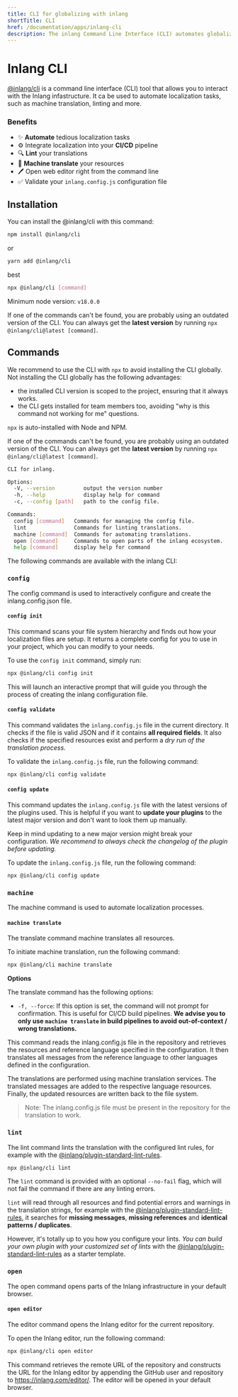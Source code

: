 ```yaml
---
title: CLI for globalizing with inlang
shortTitle: CLI
href: /documentation/apps/inlang-cli
description: The inlang Command Line Interface (CLI) automates globalization processes.
---
```


# Inlang CLI

[@inlang/cli](https://github.com/inlang/inlang/tree/main/source-code/cli) is a command line interface (CLI) tool that allows you to interact with the Inlang infastructure. It ca be used to automate localization tasks, such as machine translation, linting and more.

### Benefits

- ✨ **Automate** tedious localization tasks
- ⚙️ Integrate localization into your **CI/CD** pipeline
- 🔍 **Lint** your translations
- 🤖 **Machine translate** your resources
- 🖊️ Open web editor right from the command line
- ✅ Validate your `inlang.config.js` configuration file

## Installation

You can install the @inlang/cli with this command:

```sh
npm install @inlang/cli
```

or

```sh
yarn add @inlang/cli
```

best

```sh
npx @inlang/cli [command]
```

Minimum node version: `v18.0.0`

If one of the commands can't be found, you are probably using an outdated version of the CLI. You can always get the **latest version** by running `npx @inlang/cli@latest [command]`.

## Commands

We recommend to use the CLI with `npx` to avoid installing the CLI globally. Not installing the CLI globally has the following advantages:

- the installed CLI version is scoped to the project, ensuring that it always works.
- the CLI gets installed for team members too, avoiding "why is this command not working for me" questions.

`npx` is auto-installed with Node and NPM.

If one of the commands can't be found, you are probably using an outdated version of the CLI. You can always get the **latest version** by running `npx @inlang/cli@latest [command]`.

```sh
CLI for inlang.

Options:
  -V, --version         output the version number
  -h, --help            display help for command
  -c, --config [path]   path to the config file.

Commands:
  config [command]   Commands for managing the config file.
  lint               Commands for linting translations.
  machine [command]  Commands for automating translations.
  open [command]     Commands to open parts of the inlang ecosystem.
  help [command]     display help for command
```

The following commands are available with the inlang CLI:

### `config`

The config command is used to interactively configure and create the inlang.config.json file.

#### `config init`

This command scans your file system hierarchy and finds out how your localization files are setup.
It returns a complete config for you to use in your project, which you can modify to your needs.

To use the `config init` command, simply run:

```sh
npx @inlang/cli config init
```

This will launch an interactive prompt that will guide you through the process of creating the inlang configuration file.

#### `config validate`

This command validates the `inlang.config.js` file in the current directory. It checks if the file is valid JSON and if it contains **all required fields**. It also checks if the specified resources exist and perform a _dry run of the translation process_.

To validate the `inlang.config.js` file, run the following command:

```sh
npx @inlang/cli config validate
```

#### `config update`

This command updates the `inlang.config.js` file with the latest versions of the plugins used. This is helpful if you want to **update your plugins** to the latest major version and don't want to look them up manually.

Keep in mind updating to a new major version might break your configuration. _We recommend to always check the changelog of the plugin before updating._

To update the `inlang.config.js` file, run the following command:

```sh
npx @inlang/cli config update
```

### `machine`

The machine command is used to automate localization processes.

#### `machine translate`

The translate command machine translates all resources.

To initiate machine translation, run the following command:

```sh
npx @inlang/cli machine translate
```

**Options**

The translate command has the following options:

- `-f, --force`: If this option is set, the command will not prompt for confirmation. This is useful for CI/CD build pipelines. **We advise you to only use `machine translate` in build pipelines to avoid out-of-context / wrong translations.**

This command reads the inlang.config.js file in the repository and retrieves the resources and reference language specified in the configuration. It then translates all messages from the reference language to other languages defined in the configuration.

The translations are performed using machine translation services. The translated messages are added to the respective language resources. Finally, the updated resources are written back to the file system.

> Note: The inlang.config.js file must be present in the repository for the translation to work.

### `lint`

The lint command lints the translation with the configured lint rules, for example with the [@inlang/plugin-standard-lint-rules](https://github.com/inlang/inlang/tree/main/source-code/plugins/standard-lint-rules).

```sh
npx @inlang/cli lint
```

The `lint` command is provided with an optional `--no-fail` flag, which will not fail the command if there are any linting errors.

`lint` will read through all resources and find potential errors and warnings in the translation strings, for example with the [@inlang/plugin-standard-lint-rules](https://github.com/inlang/inlang/tree/main/source-code/plugins/standard-lint-rules), it searches for **missing messages**, **missing references** and **identical patterns / duplicates**.

However, it's totally up to you how you configure your lints. _You can build your own plugin with your customized set of lints_ with the [@inlang/plugin-standard-lint-rules](https://github.com/inlang/inlang/tree/main/source-code/plugins/standard-lint-rules) as a starter template.

### `open`

The open command opens parts of the Inlang infrastructure in your default browser.

#### `open editor`

The editor command opens the Inlang editor for the current repository.

To open the Inlang editor, run the following command:

```sh
npx @inlang/cli open editor
```

This command retrieves the remote URL of the repository and constructs the URL for the Inlang editor by appending the GitHub user and repository to https://inlang.com/editor/. The editor will be opened in your default browser.
